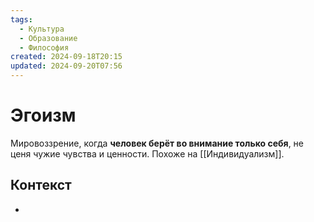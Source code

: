 ```yaml
---
tags:
  - Культура
  - Образование
  - Философия
created: 2024-09-18T20:15
updated: 2024-09-20T07:56
---
```

# Эгоизм

Мировоззрение, когда **человек берёт во внимание только себя**, не ценя чужие чувства и ценности. Похоже на [[Индивидуализм]].
## Контекст
- 

